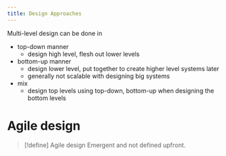 ```yaml
---
title: Design Approaches
---
```

Multi-level design can be done in
- top-down manner
	- design high level, flesh out lower levels
- bottom-up manner
	- design lower level, put together to create higher level systems later
	- generally not scalable with designing big systems
- mix
	- design top levels using top-down, bottom-up when designing the bottom levels

# Agile design
> [!define] Agile design
> Emergent and not defined upfront. 
